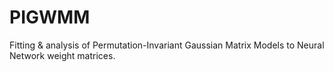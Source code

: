 # PIGWMM
Fitting &amp; analysis of Permutation-Invariant Gaussian Matrix Models to Neural Network weight matrices.
